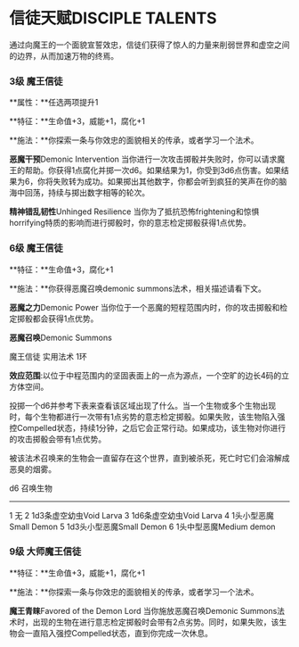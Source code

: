# 信徒天赋DISCIPLE TALENTS

通过向魔王的一个面貌宣誓效忠，信徒们获得了惊人的力量来削弱世界和虚空之间的边界，从而加速万物的终焉。

### 3级 魔王信徒

**属性：**任选两项提升1

**特征：**生命值+3，威能+1，腐化+1

**施法：**你探索一条与你效忠的面貌相关的传承，或者学习一个法术。

**恶魔干预**Demonic Intervention
当你进行一次攻击掷骰并失败时，你可以请求魔王的帮助。你获得1点腐化并掷一次d6。如果结果为1，你受到3d6点伤害。如果结果为6，你将失败转为成功。如果掷出其他数字，你都会听到疯狂的笑声在你的脑海中回荡，持续与掷出数字相等的轮次。

**精神错乱韧性**Unhinged Resilience
当你为了抵抗恐怖frightening和惊惧horrifying特质的影响而进行掷骰时，你的意志检定掷骰获得1点优势。

### 6级 魔王信徒

**特征：**生命值+3，腐化+1

**施法：**你获得恶魔召唤demonic summons法术，相关描述请看下文。

**恶魔之力**Demonic Power
当你位于一个恶魔的短程范围内时，你的攻击掷骰和检定掷骰都会获得1点优势。

**恶魔召唤**Demonic Summons

魔王信徒 实用法术 1环

**效应范围**:以位于中程范围内的坚固表面上的一点为源点，一个空旷的边长4码的立方体空间。

投掷一个d6并参考下表来查看该区域出现了什么。当一个生物或多个生物出现时，每个生物都进行一次带有1点劣势的意志检定掷骰。如果失败，该生物陷入强控Compelled状态，持续1分钟，之后它会正常行动。如果成功，该生物对你进行的攻击掷骰会带有1点优势。

被该法术召唤来的生物会一直留存在这个世界，直到被杀死，死亡时它们会溶解成恶臭的烟雾。

  d6   召唤生物
  ---- --------------------------
  1    无
  2    1d3条虚空幼虫Void Larva
  3    1d6条虚空幼虫Void Larva
  4    1头小型恶魔Small Demon
  5    1d3头小型恶魔Small Demon
  6    1头中型恶魔Medium demon

### 9级 大师魔王信徒

**特征：**生命值+3，威能+1，腐化+1

**施法：**你探索一条与你效忠的面貌相关的传承，或者学习一个法术。

**魔王青睐**Favored of the Demon Lord 当你施放恶魔召唤Demonic
Summons法术时，出现的生物在进行意志检定掷骰时会带有2点劣势。同时，如果失败，该生物会一直陷入强控Compelled状态，直到你完成一次休息。
